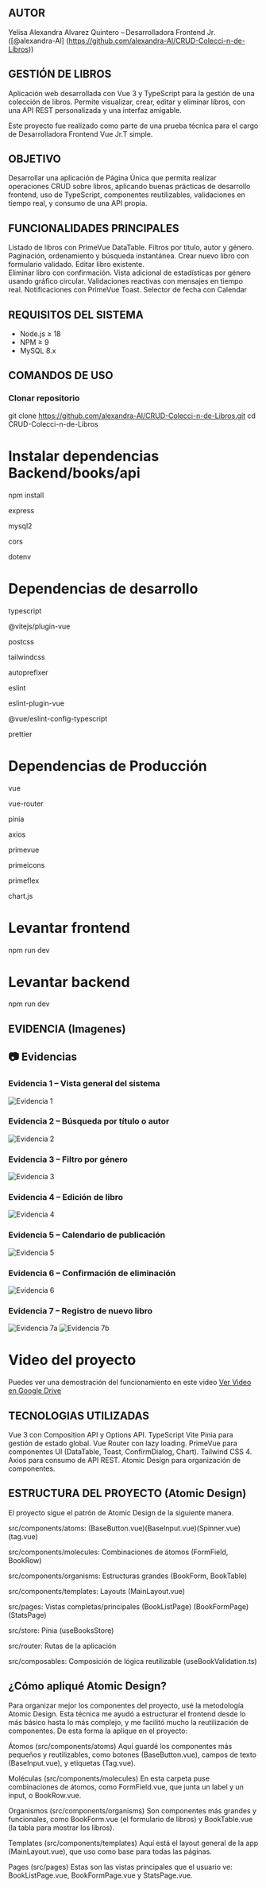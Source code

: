 ## AUTOR
Yelisa Alexandra Alvarez Quintero – Desarrolladora Frontend Jr. 
([@alexandra-Al]
(https://github.com/alexandra-Al/CRUD-Colecci-n-de-Libros))
  

## GESTIÓN DE LIBROS
Aplicación web desarrollada con Vue 3 y TypeScript para la gestión de una colección de libros. Permite visualizar, crear, editar y eliminar libros, con una API REST personalizada y una interfaz amigable.

Este proyecto fue realizado como parte de una prueba técnica para el cargo de Desarrolladora Frontend Vue Jr.T simple.

## OBJETIVO
Desarrollar una aplicación de Página Única que permita realizar operaciones CRUD sobre libros, aplicando buenas prácticas de desarrollo frontend, uso de TypeScript, componentes reutilizables, validaciones en tiempo real, y consumo de una API propia.

## FUNCIONALIDADES PRINCIPALES
Listado de libros con PrimeVue DataTable.
Filtros por título, autor y género.
Paginación, ordenamiento y búsqueda instantánea.
Crear nuevo libro con formulario validado.
Editar libro existente.   
Eliminar libro con confirmación.
Vista adicional de estadísticas por género usando gráfico circular.
Validaciones reactivas con mensajes en tiempo real.
Notificaciones con PrimeVue Toast.
Selector de fecha con Calendar
## REQUISITOS DEL SISTEMA

- Node.js ≥ 18
- NPM ≥ 9
- MySQL 8.x

## COMANDOS DE USO
### Clonar repositorio
git clone https://github.com/alexandra-Al/CRUD-Colecci-n-de-Libros.git
cd CRUD-Colecci-n-de-Libros

# Instalar dependencias Backend/books/api
npm install

express

mysql2

cors

dotenv
# Dependencias de desarrollo
typescript

@vitejs/plugin-vue

postcss

tailwindcss

autoprefixer

eslint

eslint-plugin-vue

@vue/eslint-config-typescript

prettier

# Dependencias de Producción
vue

vue-router

pinia

axios

primevue

primeicons

primeflex

chart.js

# Levantar frontend
npm run dev

# Levantar backend 
npm run dev
## EVIDENCIA (Imagenes)
## 📷 Evidencias

### Evidencia 1 – Vista general del sistema
![Evidencia 1](https://drive.google.com/uc?id=1EH-f7nOlsvP7D9ykyGpWfyLp3RsocVVz)

###  Evidencia 2 – Búsqueda por título o autor
![Evidencia 2](https://drive.google.com/uc?id=111URTq6-ERAP_q4-tLRZOHZndKa9c3Ux)

###  Evidencia 3 – Filtro por género
![Evidencia 3](https://drive.google.com/uc?id=1bbbhQlDX9ziAUixScOCvqLOFMKzTmkj8)

###  Evidencia 4 – Edición de libro
![Evidencia 4](https://drive.google.com/uc?id=1NGt2ZxH5pM0tD3up8gZ_g-aFg85EFI5k)

###  Evidencia 5 – Calendario de publicación
![Evidencia 5](https://drive.google.com/uc?id=1NKUKMotr_QAqRLnACMd1mgRplZ33dGCz)

### Evidencia 6 – Confirmación de eliminación
![Evidencia 6](https://drive.google.com/uc?id=10-nSJ4b9IY3ijJGvFcCVebgVp4_z2UJX)

### Evidencia 7 – Registro de nuevo libro
![Evidencia 7a](https://drive.google.com/uc?id=1tnu5zR7rZDJiVOpgPLJnVqLQkIB7cB91)
![Evidencia 7b](https://drive.google.com/uc?id=19E4EaZZiY_gzD7GOpGqyxfzfoGJkXgw8)
# Video del proyecto
Puedes ver una demostración del funcionamiento en este video
[ Ver Video en Google Drive](https://drive.google.com/file/d/18Jc4RofWGOpGLDetyxvnpCgI7VFvzIV0/view?usp=drive_link)

## TECNOLOGIAS UTILIZADAS
Vue 3 con Composition API y Options API.
TypeScript 
Vite 
Pinia para gestión de estado global.
Vue Router con lazy loading.
PrimeVue para componentes UI (DataTable, Toast, ConfirmDialog, Chart).
Tailwind CSS 4.
Axios para consumo de API REST.
Atomic Design para organización de componentes.

## ESTRUCTURA DEL PROYECTO (Atomic Design)
El proyecto sigue el patrón de Atomic Design de la siguiente manera.

src/components/atoms: (BaseButton.vue)(BaseInput.vue)(Spinner.vue)(tag.vue)

src/components/molecules: Combinaciones de átomos (FormField, BookRow)

src/components/organisms: Estructuras grandes (BookForm, BookTable)

src/components/templates:  Layouts (MainLayout.vue)

src/pages:  Vistas completas/principales (BookListPage) (BookFormPage) (StatsPage)

src/store: Pinia (useBooksStore)

src/router: Rutas de la aplicación

src/composables: Composición de lógica reutilizable (useBookValidation.ts)

## ¿Cómo apliqué Atomic Design?
Para organizar mejor los componentes del proyecto, usé la metodología Atomic Design. Esta técnica me ayudó a estructurar el frontend desde lo más básico hasta lo más complejo, y me facilitó mucho la reutilización de componentes.
De esta forma la aplique en el proyecto:

Átomos (src/components/atoms)
Aquí guardé los componentes más pequeños y reutilizables, como botones (BaseButton.vue), campos de texto (BaseInput.vue), y etiquetas (Tag.vue).

Moléculas (src/components/molecules)
En esta carpeta puse combinaciones de átomos, como FormField.vue, que junta un label y un input, o BookRow.vue.

Organismos (src/components/organisms)
Son componentes más grandes y funcionales, como BookForm.vue (el formulario de libros) y BookTable.vue (la tabla para mostrar los libros).

Templates (src/components/templates)
Aquí está el layout general de la app (MainLayout.vue), que uso como base para todas las páginas.

Pages (src/pages)
Estas son las vistas principales que el usuario ve: BookListPage.vue, BookFormPage.vue y StatsPage.vue.

